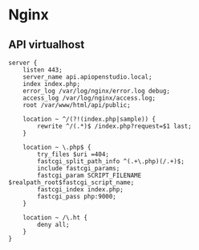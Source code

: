 Nginx
=====

API virtualhost
---------------

    server {
        listen 443;
        server_name api.apiopenstudio.local;
        index index.php;
        error_log /var/log/nginx/error.log debug;
        access_log /var/log/nginx/access.log;
        root /var/www/html/api/public;
    
        location ~ ^/(?!(index.php|sample)) {
            rewrite ^/(.*)$ /index.php?request=$1 last;
        }
    
        location ~ \.php$ {
            try_files $uri =404;
            fastcgi_split_path_info ^(.+\.php)(/.+)$;
            include fastcgi_params;
            fastcgi_param SCRIPT_FILENAME $realpath_root$fastcgi_script_name;
            fastcgi_index index.php;
            fastcgi_pass php:9000;
        }
    
        location ~ /\.ht {
            deny all;
        }
    }
